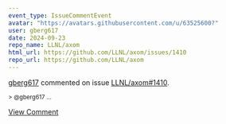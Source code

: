 ```yaml
---
event_type: IssueCommentEvent
avatar: "https://avatars.githubusercontent.com/u/63525600?"
user: gberg617
date: 2024-09-23
repo_name: LLNL/axom
html_url: https://github.com/LLNL/axom/issues/1410
repo_url: https://github.com/LLNL/axom
---
```


<a href='https://github.com/gberg617' target='_blank'>gberg617</a> commented on issue <a href='https://github.com/LLNL/axom/issues/1410' target='_blank'>LLNL/axom#1410</a>.

<small>> @gberg617...</small>

<a href='https://github.com/LLNL/axom/issues/1410' target='_blank'>View Comment</a>